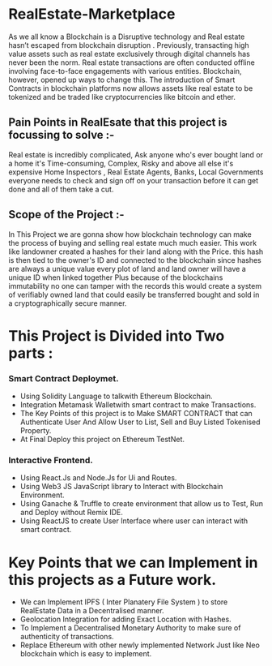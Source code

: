 # RealEstate-Marketplace

As we all know a Blockchain is a Disruptive technology and Real estate hasn’t escaped from blockchain disruption . Previously, transacting high value assets such as real estate exclusively through digital channels has never been the norm. Real estate transactions are often conducted offline involving face-to-face engagements with various entities. Blockchain, however, opened up ways to change this. The introduction of Smart Contracts in blockchain platforms now allows assets like real estate to be tokenized and be traded like cryptocurrencies like bitcoin and ether.

## Pain Points in RealEsate that this project is focussing to solve :-

Real estate is incredibly complicated, Ask anyone who's ever bought land or a home it's Time-consuming, Complex, Risky and above all else it's expensive Home Inspectors , Real Estate Agents, Banks, Local Governments everyone needs to check and sign off on your transaction before it can get done and all of them take a cut.

## Scope of the Project :-

In This Project we are gonna show how blockchain technology can make the process of buying and selling real estate much much easier. This work like landowner created a hashes for their land along with the Price. this hash is then tied to the owner's ID and connected to the blockchain since hashes are always a unique value every plot of land and land owner will have a unique ID when linked together Plus because of the blockchains immutability no one can tamper with the records this would create a system of verifiably owned land that could easily be transferred bought and sold in a cryptographically secure manner.

# This Project is Divided into Two parts :

### Smart Contract Deploymet.

- Using Solidity Language to talkwith Ethereum Blockchain.
- Integration Metamask Walletwith smart contract to make Transactions.
- The Key Points of this project is to Make SMART CONTRACT that can Authenticate User And Allow User to List, Sell and Buy Listed Tokenised Property.
- At Final Deploy this project on Ethereum TestNet.

### Interactive Frontend.

- Using React.Js and Node.Js for Ui and Routes.
- Using Web3 JS JavaScript library to Interact with Blockchain Environment.
- Using Ganache & Truffle to create environment that allow us to Test, Run and Deploy without Remix IDE.
- Using ReactJS to create User Interface where user can interact with smart contract.

# Key Points that we can Implement in this projects as a Future work.

- We can Implement IPFS ( Inter Planatery File System ) to store RealEstate Data in a Decentralised manner.
- Geolocation Integration for adding Exact Location with Hashes.
- To Implement a Decentralised Monetary Authority to make sure of authenticity of transactions.
- Replace Ethereum with other newly implemented Network Just like Neo blockchain which is easy to implement.
